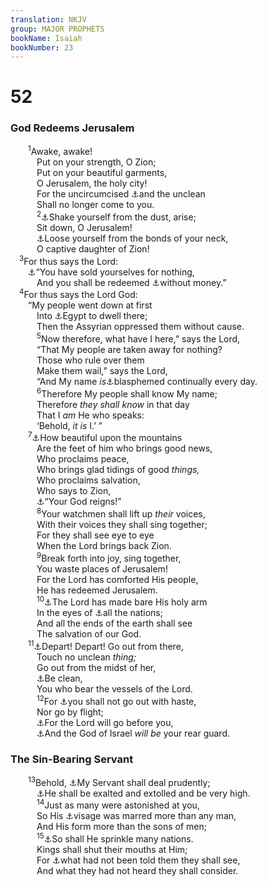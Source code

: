 ```yaml
---
translation: NKJV
group: MAJOR PROPHETS
bookName: Isaiah 
bookNumber: 23
---
```


<div class="title"><h1>52</h1><h3>God Redeems Jerusalem</h3></div>
<span class="verse es_52_1">  <sup>1</sup>Awake, awake!<br/>   Put on your strength, O Zion;<br/>   Put on your beautiful garments,<br/>   O Jerusalem, the holy city!<br/>   For the uncircumcised <a data-toggle="tooltip" data-placement="bottom" title="Neh. 11:1; Is. 48:2; 64:10; Zech. 14:20, 21; Matt. 4:5; (Rev. 21:2–27)">⚓</a>and the unclean<br/>   Shall no longer come to you.<br/></span>
<span class="verse es_52_2">   <sup>2</sup><a data-toggle="tooltip" data-placement="bottom" title="Is. 3:26">⚓</a>Shake yourself from the dust, arise;<br/>   Sit down, O Jerusalem!<br/>   <a data-toggle="tooltip" data-placement="bottom" title="Is. 9:4; 10:27; 14:25; Zech. 2:7">⚓</a>Loose yourself from the bonds of your neck,<br/>   O captive daughter of Zion!<br/></span>
<span class="verse es_52_3"> <sup>3</sup>For thus says the Lord:<br/>  <a data-toggle="tooltip" data-placement="bottom" title="Ps. 44:12; Jer. 15:13">⚓</a>“You have sold yourselves for nothing,<br/>   And you shall be redeemed <a data-toggle="tooltip" data-placement="bottom" title="Is. 45:13">⚓</a>without money.”<br/></span>
<span class="verse es_52_4"> <sup>4</sup>For thus says the Lord God:<br/>  “My people went down at first<br/>   Into <a data-toggle="tooltip" data-placement="bottom" title="Gen. 46:6">⚓</a>Egypt to dwell there;<br/>   Then the Assyrian oppressed them without cause.<br/></span>
<span class="verse es_52_5">   <sup>5</sup>Now therefore, what have I here,” says the Lord,<br/>   “That My people are taken away for nothing?<br/>   Those who rule over them<br/>   Make them wail,” says the Lord,<br/>   “And My name <i>is</i><a data-toggle="tooltip" data-placement="bottom" title="Ezek. 36:20, 23; Rom. 2:24">⚓</a>blasphemed continually every day.<br/></span>
<span class="verse es_52_6">   <sup>6</sup>Therefore My people shall know My name;<br/>   Therefore <i>they</i> <i>shall</i> <i>know</i> in that day<br/>   That I <i>am</i> He who speaks:<br/>   ‘Behold, <i>it</i> <i>is</i> I.’ ”<br/></span>
<span class="verse es_52_7">  <sup>7</sup><a data-toggle="tooltip" data-placement="bottom" title="Is. 40:9; 61:1; Nah. 1:15; Rom. 10:15; Eph. 6:15">⚓</a>How beautiful upon the mountains<br/>   Are the feet of him who brings good news,<br/>   Who proclaims peace,<br/>   Who brings glad tidings of good <i>things,</i><br/>   Who proclaims salvation,<br/>   Who says to Zion,<br/>   <a data-toggle="tooltip" data-placement="bottom" title="Ps. 93:1; Is. 24:23">⚓</a>“Your God reigns!”<br/></span>
<span class="verse es_52_8">   <sup>8</sup>Your watchmen shall lift up <i>their</i> voices,<br/>   With their voices they shall sing together;<br/>   For they shall see eye to eye<br/>   When the Lord brings back Zion.<br/></span>
<span class="verse es_52_9">   <sup>9</sup>Break forth into joy, sing together,<br/>   You waste places of Jerusalem!<br/>   For the Lord has comforted His people,<br/>   He has redeemed Jerusalem.<br/></span>
<span class="verse es_52_10">   <sup>10</sup><a data-toggle="tooltip" data-placement="bottom" title="Ps. 98:1–3">⚓</a>The Lord has made bare His holy arm<br/>   In the eyes of <a data-toggle="tooltip" data-placement="bottom" title="Luke 3:6">⚓</a>all the nations;<br/>   And all the ends of the earth shall see<br/>   The salvation of our God.<br/></span>
<span class="verse es_52_11">  <sup>11</sup><a data-toggle="tooltip" data-placement="bottom" title="Is. 48:20; Jer. 50:8; Zech. 2:6, 7; 2 Cor. 6:17">⚓</a>Depart! Depart! Go out from there,<br/>   Touch no unclean <i>thing;</i><br/>   Go out from the midst of her,<br/>   <a data-toggle="tooltip" data-placement="bottom" title="Lev. 22:2; (Is. 1:16)">⚓</a>Be clean,<br/>   You who bear the vessels of the Lord.<br/></span>
<span class="verse es_52_12">   <sup>12</sup>For <a data-toggle="tooltip" data-placement="bottom" title="Ex. 12:11, 33; Deut. 16:3">⚓</a>you shall not go out with haste,<br/>   Nor go by flight;<br/>   <a data-toggle="tooltip" data-placement="bottom" title="Mic. 2:13">⚓</a>For the Lord will go before you,<br/>   <a data-toggle="tooltip" data-placement="bottom" title="Ex. 14:19, 20; Is. 58:8">⚓</a>And the God of Israel <i>will</i> <i>be</i> your rear guard.<br/></span>
<div class="title"><h3>The Sin-Bearing Servant</h3></div>
<span class="verse es_52_13">  <sup>13</sup>Behold, <a data-toggle="tooltip" data-placement="bottom" title="Is. 42:1">⚓</a>My Servant shall deal prudently;<br/>   <a data-toggle="tooltip" data-placement="bottom" title="Is. 57:15; Phil. 2:9">⚓</a>He shall be exalted and extolled and be very high.<br/></span>
<span class="verse es_52_14">   <sup>14</sup>Just as many were astonished at you,<br/>   So His <a data-toggle="tooltip" data-placement="bottom" title="Ps. 22:6, 7; Matt. 26:67; 27:30; John 19:3">⚓</a>visage was marred more than any man,<br/>   And His form more than the sons of men;<br/></span>
<span class="verse es_52_15">   <sup>15</sup><a data-toggle="tooltip" data-placement="bottom" title="Num. 19:18–21; Ezek. 36:25">⚓</a>So shall He sprinkle many nations.<br/>   Kings shall shut their mouths at Him;<br/>   For <a data-toggle="tooltip" data-placement="bottom" title="Rom. 15:21; (Eph. 3:5, 9); 1 Pet. 1:2">⚓</a>what had not been told them they shall see,<br/>   And what they had not heard they shall consider.<br/></span>
